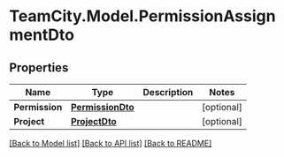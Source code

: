 # TeamCity.Model.PermissionAssignmentDto
## Properties

Name | Type | Description | Notes
------------ | ------------- | ------------- | -------------
**Permission** | [**PermissionDto**](PermissionDto.md) |  | [optional] 
**Project** | [**ProjectDto**](ProjectDto.md) |  | [optional] 

[[Back to Model list]](../README.md#documentation-for-models) [[Back to API list]](../README.md#documentation-for-api-endpoints) [[Back to README]](../README.md)

